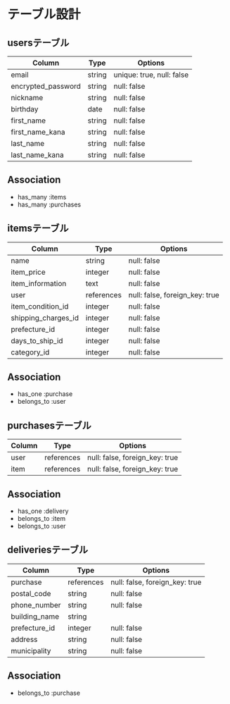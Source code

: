 # テーブル設計

## usersテーブル

| Column             | Type   | Options                   |
| ------------------ | ------ | ------------------------- |
| email              | string | unique: true, null: false |
| encrypted_password | string | null: false               |
| nickname           | string | null: false               |
| birthday           | date   | null: false               |
| first_name         | string | null: false               |
| first_name_kana    | string | null: false               |
| last_name          | string | null: false               |
| last_name_kana     | string | null: false               |
 
## Association
- has_many :items
- has_many :purchases

## itemsテーブル

| Column               | Type        | Options                        |
| -------------------- | ----------- | ------------------------------ |
| name                 | string      | null: false                    |
| item_price           | integer     | null: false                    |
| item_information     | text        | null: false                    |
| user                 | references  | null: false, foreign_key: true |
| item_condition_id    | integer     | null: false                    |
| shipping_charges_id  | integer     | null: false                    |
| prefecture_id        | integer     | null: false                    |
| days_to_ship_id      | integer     | null: false                    |
| category_id          | integer     | null: false                    |

## Association
- has_one :purchase
- belongs_to :user


## purchasesテーブル

| Column   | Type       | Options                         |
| -------- | ---------- | ------------------------------- |
| user     | references | null: false, foreign_key: true  |
| item     | references | null: false, foreign_key: true  |

## Association
- has_one :delivery
- belongs_to :item
- belongs_to :user

## deliveriesテーブル

| Column                | Type       | Options                        |
| --------------------- | ---------- | ------------------------------ |
| purchase              | references | null: false, foreign_key: true |
| postal_code           | string     | null: false                    |
| phone_number          | string     | null: false                    |
| building_name         | string     |                                |
| prefecture_id         | integer    | null: false                    |
| address               | string     | null: false                    |
| municipality          | string     | null: false                    |


## Association
- belongs_to :purchase



